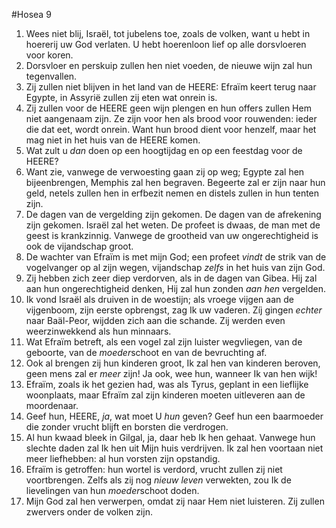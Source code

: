 #Hosea 9
1. Wees niet blij, Israël, tot jubelens toe, zoals de volken, want u hebt in hoererij uw God verlaten. U hebt hoerenloon lief op alle dorsvloeren voor koren. 
2. Dorsvloer en perskuip zullen hen niet voeden, de nieuwe wijn zal hun tegenvallen. 
3. Zij zullen niet blijven in het land van de HEERE: Efraïm keert terug naar Egypte, in Assyrië zullen zij eten wat onrein is. 
4. Zij zullen voor de HEERE geen wijn plengen en hun offers zullen Hem niet aangenaam zijn. Ze zijn voor hen als brood voor rouwenden: ieder die dat eet, wordt onrein. Want hun brood dient voor henzelf, maar het mag niet in het huis van de HEERE komen. 
5. Wat zult u *dan* doen op een hoogtijdag en op een feestdag voor de HEERE? 
6. Want zie, vanwege de verwoesting gaan zij op weg; Egypte zal hen bijeenbrengen, Memphis zal hen begraven. Begeerte zal er zijn naar hun geld, netels zullen hen in erfbezit nemen en distels zullen in hun tenten zijn. 
7. De dagen van de vergelding zijn gekomen. De dagen van de afrekening zijn gekomen. Israël zal het weten. De profeet is dwaas, de man met de geest is krankzinnig. Vanwege de grootheid van uw ongerechtigheid is ook de vijandschap groot. 
8. De wachter van Efraïm is met mijn God; een profeet *vindt* de strik van de vogelvanger op al zijn wegen, vijandschap *zelfs* in het huis van zijn God. 
9. Zij hebben zich zeer diep verdorven, als in de dagen van Gibea. Hij zal aan hun ongerechtigheid denken, Hij zal hun zonden *aan hen* vergelden. 
10. Ik vond Israël als druiven in de woestijn; als vroege vijgen aan de vijgenboom, zijn eerste opbrengst, zag Ik uw vaderen. Zíj gingen *echter* naar Baäl-Peor, wijdden zich aan die schande. Zij werden even weerzinwekkend als hun minnaars. 
11. Wat Efraïm betreft, als een vogel zal zijn luister wegvliegen, van de geboorte, van de *moeder*schoot en van de bevruchting af. 
12. Ook al brengen zij hun kinderen groot, Ik zal hen van kinderen beroven, geen mens zal er *meer* zijn! Ja ook, wee hun, wanneer Ik van hen wijk! 
13. Efraïm, zoals ik het gezien had, was als Tyrus, geplant in een lieflijke woonplaats, maar Efraïm zal zijn kinderen moeten uitleveren aan de moordenaar. 
14. Geef hun, HEERE, *ja*, wat moet U *hun* geven? Geef hun een baarmoeder die zonder vrucht blijft en borsten die verdrogen. 
15. Al hun kwaad bleek in Gilgal, ja, daar heb Ik hen gehaat. Vanwege hun slechte daden zal Ik hen uit Mijn huis verdrijven. Ik zal hen voortaan niet meer liefhebben: al hun vorsten zijn opstandig. 
16. Efraïm is getroffen: hun wortel is verdord, vrucht zullen zij niet voortbrengen. Zelfs als zij nog *nieuw leven* verwekten, zou Ik de lievelingen van hun *moeder*schoot doden. 
17. Mijn God zal hen verwerpen, omdat zij naar Hem niet luisteren. Zij zullen zwervers onder de volken zijn.
